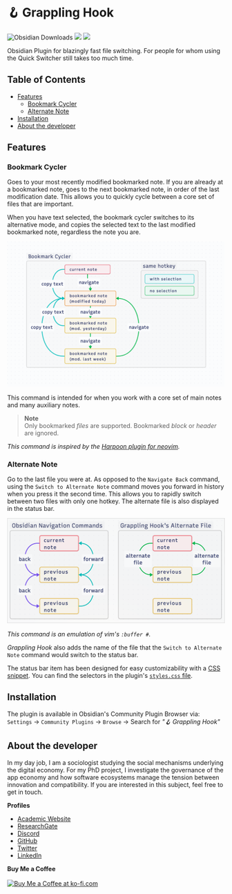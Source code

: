 # 🪝 Grappling Hook

![Obsidian Downloads](https://img.shields.io/badge/dynamic/json?logo=obsidian&color=%23483699&label=downloads&query=%24%5B%22grappling-hook%22%5D.downloads&url=https%3A%2F%2Fraw.githubusercontent.com%2Fobsidianmd%2Fobsidian-releases%2Fmaster%2Fcommunity-plugin-stats.json&style=plastic) ![](https://img.shields.io/github/v/release/chrisgrieser/grappling-hook?label=Latest%20Release&style=plastic) [![](https://img.shields.io/badge/changelog-click%20here-FFE800?style=plastic)](Changelog.md)

Obsidian Plugin for blazingly fast file switching. For people for whom using the Quick Switcher still takes too much time.

## Table of Contents

<!--toc:start-->
- [Features](#features)
	- [Bookmark Cycler](#bookmark-cycler)
	- [Alternate Note](#alternate-note)
- [Installation](#installation)
- [About the developer](#about-the-developer)
<!--toc:end-->

## Features

### Bookmark Cycler
Goes to your most recently modified bookmarked note. If you are already at a bookmarked note, goes to the next bookmarked note, in order of the last modification date. This allows you to quickly cycle between a core set of files that are important. 

When you have text selected, the bookmark cycler switches to its alternative mode, and copies the selected text to the last modified bookmarked note, regardless the note you are.

![Illustration bookmark cycler](./illustration/bookmark-cycler.png)

This command is intended for when you work with a core set of main notes and many auxiliary notes.

> __Note__  
> Only bookmarked *files* are supported. Bookmarked *block* or *header* are
> ignored.

*This command is inspired by the [Harpoon plugin for neovim](https://github.com/ThePrimeagen/harpoon).*

### Alternate Note
Go to the last file you were at. As opposed to the `Navigate Back` command, using the `Switch to Alternate Note` command moves you forward in history when you press it the second time. This allows you to rapidly switch between two files with only one hotkey. The alternate file is also displayed in the status bar.

![Illustration alt-file](./illustration/alt-file.png)

*This command is an emulation of vim's `:buffer #`.*

*Grappling Hook* also adds the name of the file that the `Switch to Alternate Note` command would switch to the status bar. 

The status bar item has been designed for easy customizability with a [CSS snippet](https://help.obsidian.md/Extending+Obsidian/CSS+snippets). You can find the selectors in the plugin's [`styles.css` file](./styles.css).

## Installation
The plugin is available in Obsidian's Community Plugin Browser via: `Settings` → `Community Plugins` → `Browse` → Search for *"🪝 Grappling Hook"*

<!-- vale Google.FirstPerson = NO -->
## About the developer
In my day job, I am a sociologist studying the social mechanisms underlying the digital economy. For my PhD project, I investigate the governance of the app economy and how software ecosystems manage the tension between innovation and compatibility. If you are interested in this subject, feel free to get in touch.

__Profiles__  
- [Academic Website](https://chris-grieser.de/)
- [ResearchGate](https://www.researchgate.net/profile/Christopher-Grieser)
- [Discord](https://discordapp.com/users/462774483044794368/)
- [GitHub](https://github.com/chrisgrieser/)
- [Twitter](https://twitter.com/pseudo_meta)
- [LinkedIn](https://www.linkedin.com/in/christopher-grieser-ba693b17a/)

__Buy Me a Coffee__  
<br>
<a href='https://ko-fi.com/Y8Y86SQ91' target='_blank'><img height='36' style='border:0px;height:36px;' src='https://cdn.ko-fi.com/cdn/kofi1.png?v=3' border='0' alt='Buy Me a Coffee at ko-fi.com' /></a>
